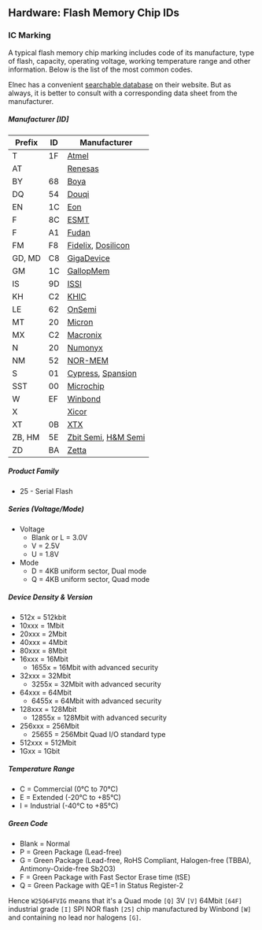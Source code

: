 Hardware: Flash Memory Chip IDs
-------------------------------

### IC Marking

A typical flash memory chip marking includes code of its manufacture, type of
flash, capacity, operating voltage, working temperature range and other
information. Below is the list of the most common codes. 

Elnec has a convenient [searchable database](https://www.elnec.com/en/search/) 
on their website. But as always, it is better to consult with a corresponding
data sheet from the manufacturer.

##### Manufacturer [ID]

| Prefix | ID | Manufacturer                                                                  |
|--------|----|-------------------------------------------------------------------------------|
| T      | 1F | [Atmel](https://www.microchip.com/)                                           |
| AT     |    | [Renesas](https://www.renesas.com/)                                           |
| BY     | 68 | [Boya](https://www.boyamicro.com/)                                            |
| DQ     | 54 | [Douqi](http://www.douqitech.com/)                                            |
| EN     | 1C | [Eon](https://www.esmt.com.tw/)                                               |
| F      | 8C | [ESMT](https://www.esmt.com.tw/)                                              |
| F      | A1 | [Fudan](https://www.fm-chips.com/)                                            |
| FM     | F8 | [Fidelix](https://www.fidelix.co.kr/), [Dosilicon](http://www.dosilicon.com/) |
| GD, MD | C8 | [GigaDevice](https://www.gigadevice.com/)                                     |
| GM     | 1C | [GallopMem](https://www.chuangfeixin.com/)                                    |
| IS     | 9D | [ISSI](https://www.issi.com/)                                                 |
| KH     | C2 | [KHIC](https://www.macronix.com.hk/)                                          |
| LE     | 62 | [OnSemi](https://www.onsemi.com/)                                             |
| MT     | 20 | [Micron](https://www.micron.com/)                                             |
| MX     | C2 | [Macronix](https://www.macronix.com)                                          |
| N      | 20 | [Numonyx](https://www.micron.com/)                                            |
| NM     | 52 | [NOR-MEM](http://www.normem.com/)                                             |
| S      | 01 | [Cypress](https://www.infineon.com/), [Spansion](https://www.infineon.com/)   |
| SST    | 00 | [Microchip](https://www.microchip.com/)                                       |
| W      | EF | [Winbond](https://www.winbond.com/)                                           |
| X      |    | [Xicor](https://www.renesas.com/)                                             |
| XT     | 0B | [XTX](http://xtxtech.com/)
| ZB, HM | 5E | [Zbit Semi](http://zbitsemi.com/), [H&M Semi](https://www.hmsemi.com/)        |
| ZD     | BA | [Zetta](http://www.zettadevice.com/)                                          |

##### Product Family

- 25 - Serial Flash

##### Series (Voltage/Mode)

- Voltage
  - Blank or L = 3.0V
  - V = 2.5V
  - U = 1.8V
- Mode
  - D = 4KB uniform sector, Dual mode
  - Q = 4KB uniform sector, Quad mode

##### Device Density & Version
- 512x = 512kbit
- 10xxx = 1Mbit
- 20xxx = 2Mbit
- 40xxx = 4Mbit
- 80xxx = 8Mbit
- 16xxx = 16Mbit
  - 1655x = 16Mbit with advanced security
- 32xxx = 32Mbit
  - 3255x = 32Mbit with advanced security
- 64xxx = 64Mbit
  - 6455x = 64Mbit with advanced security
- 128xxx = 128Mbit
  - 12855x = 128Mbit with advanced security
- 256xxx = 256Mbit
  - 25655 = 256Mbit Quad I/O standard type
- 512xxx = 512Mbit
- 1Gxx = 1Gbit

##### Temperature Range

- C = Commercial (0°C to 70°C)
- E = Extended (-20°C to +85°C)
- I = Industrial (-40°C to +85°C)

##### Green Code

- Blank = Normal
- P = Green Package (Lead-free)
- G = Green Package (Lead-free, RoHS Compliant, Halogen-free (TBBA), Antimony-Oxide-free Sb2O3)
- F = Green Package with Fast Sector Erase time (tSE)
- Q = Green Package with QE=1 in Status Register-2

Hence `W25Q64FVIG` means that it's a Quad mode `[Q]` 3V `[V]` 64Mbit `[64F]`
industrial grade `[I]` SPI NOR flash `[25]` chip manufactured by Winbond `[W]`
and containing no lead nor halogens `[G]`.
